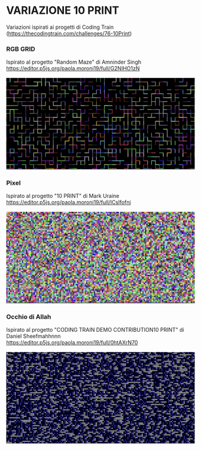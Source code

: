 # VARIAZIONE 10 PRINT
Variazioni ispirati ai progetti di Coding Train (https://thecodingtrain.com/challenges/76-10Print) 

### RGB GRID
Ispirato al progetto "Random Maze" di Amninder Singh
<br>
https://editor.p5js.org/paola.moroni19/full/G2NIHO1zN
<br>
<br>
<img src="https://github.com/PaoMor/digital-experience-archive/blob/main/PaoMor/rgb%20grib.png">


### Pixel
Ispirato al progetto "10 PRINT" di Mark Uraine 
<br>
https://editor.p5js.org/paola.moroni19/full/ICslfofni
<br>
<br>
<img src="https://github.com/PaoMor/digital-experience-archive/blob/main/PaoMor/pixel.png">

### Occhio di Allah
Ispirato al progetto "CODING TRAIN DEMO CONTRIBUTION10 PRINT" di Daniel Sheefmahhnnn
<br>
https://editor.p5js.org/paola.moroni19/full/0htAXrN70
<br>
<br>
<img src="https://github.com/PaoMor/digital-experience-archive/blob/main/PaoMor/occhio%20di%20allah.png">
